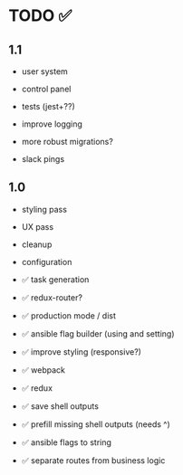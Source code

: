# TODO ✅


## 1.1
- user system

- control panel

- tests (jest+??)

- improve logging

- more robust migrations?

- slack pings


## 1.0
- styling pass

- UX pass

- cleanup

- configuration

- ✅ task generation

- ✅ redux-router?

- ✅ production mode / dist

- ✅ ansible flag builder (using and setting)

- ✅ improve styling (responsive?)

- ✅ webpack

- ✅ redux

- ✅ save shell outputs

- ✅ prefill missing shell outputs (needs ^)

- ✅ ansible flags to string

- ✅ separate routes from business logic
